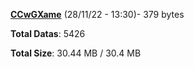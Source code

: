 [**CCwGXame**](/data/CCwGXame.txt) (28/11/22 - 13:30)- 379 bytes

**Total Datas**: 5426

**Total Size**: 30.44 MB / 30.4 MB